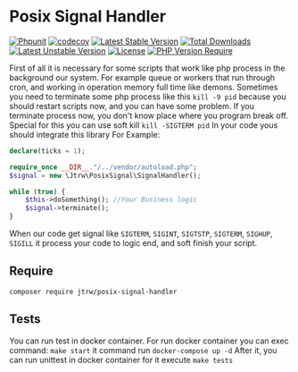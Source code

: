 # Posix Signal Handler

[![Phpunit](https://github.com/jtrw/posix-signal-handler/workflows/Phpunit/badge.svg)](https://github.com/jtrw/posix-signal-handler/actions)
[![codecov](https://codecov.io/gh/jtrw/posix-signal-handler/branch/master/graph/badge.svg?token=P4BT6K8IXF)](https://codecov.io/gh/jtrw/posix-signal-handler)
[![Latest Stable Version](http://poser.pugx.org/jtrw/posix-signal-handler/v)](https://packagist.org/packages/jtrw/posix-signal-handler)
[![Total Downloads](http://poser.pugx.org/jtrw/posix-signal-handler/downloads)](https://packagist.org/packages/jtrw/posix-signal-handler)
[![Latest Unstable Version](http://poser.pugx.org/jtrw/posix-signal-handler/v/unstable)](https://packagist.org/packages/jtrw/posix-signal-handler)
[![License](http://poser.pugx.org/jtrw/posix-signal-handler/license)](https://packagist.org/packages/jtrw/posix-signal-handler)
[![PHP Version Require](http://poser.pugx.org/jtrw/posix-signal-handler/require/php)](https://packagist.org/packages/jtrw/posix-signal-handler)

First of all it is necessary for some scripts that work like php process in the background our system.
For example queue or workers that run through cron, and working in operation memory full time like demons.
Sometimes you need to terminate some php process like this `kill -9 pid`
because you should restart scripts now, and you can have some problem.
If you terminate process now, you don't know place where you program break off.
Special for this you can use soft kill `kill -SIGTERM pid`
In your code yous should integrate this library
For Example:

```php
declare(ticks = 1);

require_once __DIR__."/../vendor/autoload.php";
$signal = new \Jtrw\PosixSignal\SignalHandler();

while (true) {
    $this->doSomething(); //Your Business logic
    $signal->terminate();
}
```

When our code get signal like `SIGTERM`, `SIGINT`, `SIGTSTP`, `SIGTERM`, `SIGHUP`, `SIGILL`
it process your code to logic end, and soft finish your script.

## Require
`composer require jtrw/posix-signal-handler`

## Tests
You can run test in docker container. For run docker container you can exec command:
`make start` it command run `docker-compose up -d`
After it, you can run unittest in docker container for it execute `make tests`
